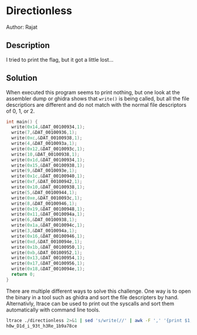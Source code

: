 # Directionless

Author: Rajat

## Description

I tried to print the flag, but it got a little lost...

## Solution

When executed this program seems to print nothing, but one look at the assembler dump or ghidra shows that `write()` is being called, but all the file descriptiors are different and do not match with the normal file descriptors of 0, 1, or 2.

```c
int main() {
  write(0x14,&DAT_00100934,1);
  write(7,&DAT_00100936,1);
  write(0xc,&DAT_00100938,1);
  write(4,&DAT_0010093a,1);
  write(0x12,&DAT_0010093c,1);
  write(10,&DAT_00100938,1);
  write(0x1d,&DAT_00100934,1);
  write(0x15,&DAT_00100938,1);
  write(9,&DAT_0010093e,1);
  write(0x1c,&DAT_00100940,1);
  write(0xf,&DAT_00100942,1);
  write(0x10,&DAT_00100938,1);
  write(5,&DAT_00100944,1);
  write(0xe,&DAT_0010093c,1);
  write(8,&DAT_00100946,1);
  write(0x19,&DAT_00100948,1);
  write(0x11,&DAT_0010094a,1);
  write(6,&DAT_00100938,1);
  write(0x1a,&DAT_0010094c,1);
  write(3,&DAT_0010094a,1);
  write(0x16,&DAT_00100946,1);
  write(0xd,&DAT_0010094e,1);
  write(0x1b,&DAT_00100950,1);
  write(0xb,&DAT_00100952,1);
  write(0x13,&DAT_00100954,1);
  write(0x17,&DAT_00100956,1);
  write(0x18,&DAT_0010094e,1);
  return 0;
}
```

There are multiple different ways to solve this challenge. One way is to open the binary in a tool such as ghidra and sort the file descripters by hand. Alternativly, ltrace can be used to print out the syscalls and sort them automatically with command line tools.


```bash
ltrace ./directionless 2>&1 | sed 's/write(//' | awk -F ',' '{print $1,'\t',$2}' | sort -n | awk -F '"' '{printf $2}'
h0w_D1d_i_93t_h3Re_1b9a78ce
```

